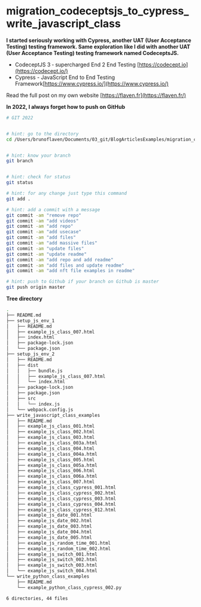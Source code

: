 # migration_codeceptsjs_to_cypress_write_javascript_class


**I started seriously working with Cypress, another UAT (User Acceptance Testing) testing framework. Same exploration like I did with another UAT (User Acceptance Testing) testing framework named CodeceptsJS.**

- CodeceptJS 3 ‐ supercharged End 2 End Testing [https://codecept.io](https://codecept.io/) 
- Cypress - JavaScript End to End Testing Framework[https://www.cypress.io/](https://www.cypress.io/)

Read the full post on my own website [https://flaven.fr](https://flaven.fr/)

**In 2022, I always forget how to push on GitHub**

```bash
# GIT 2022


# hint: go to the directory
cd /Users/brunoflaven/Documents/03_git/BlogArticlesExamples/migration_codeceptsjs_to_cypress_write_javascript_class


# hint: know your branch
git branch


# hint: check for status
git status

# hint: for any change just type this command
git add .

# hint: add a commit with a message
git commit -am "remove repo"
git commit -am "add videos"
git commit -am "add repo"
git commit -am "add usecase"
git commit -am "add files"
git commit -am "add massive files"
git commit -am "update files"
git commit -am "update readme"
git commit -am "add repo and add readme"
git commit -am "add files and update readme"
git commit -am "add nft file examples in readme"

# hint: push to Github if your branch on Github is master
git push origin master

```
**Tree directory**

```bash
.
├── README.md
├── setup_js_env_1
│   ├── README.md
│   ├── example_js_class_007.html
│   ├── index.html
│   ├── package-lock.json
│   └── package.json
├── setup_js_env_2
│   ├── README.md
│   ├── dist
│   │   ├── bundle.js
│   │   ├── example_js_class_007.html
│   │   └── index.html
│   ├── package-lock.json
│   ├── package.json
│   ├── src
│   │   └── index.js
│   └── webpack.config.js
├── write_javascript_class_examples
│   ├── README.md
│   ├── example_js_class_001.html
│   ├── example_js_class_002.html
│   ├── example_js_class_003.html
│   ├── example_js_class_003a.html
│   ├── example_js_class_004.html
│   ├── example_js_class_004a.html
│   ├── example_js_class_005.html
│   ├── example_js_class_005a.html
│   ├── example_js_class_006.html
│   ├── example_js_class_006a.html
│   ├── example_js_class_007.html
│   ├── example_js_class_cypress_001.html
│   ├── example_js_class_cypress_002.html
│   ├── example_js_class_cypress_003.html
│   ├── example_js_class_cypress_004.html
│   ├── example_js_class_cypress_012.html
│   ├── example_js_date_001.html
│   ├── example_js_date_002.html
│   ├── example_js_date_003.html
│   ├── example_js_date_004.html
│   ├── example_js_date_005.html
│   ├── example_js_random_time_001.html
│   ├── example_js_random_time_002.html
│   ├── example_js_switch_001.html
│   ├── example_js_switch_002.html
│   ├── example_js_switch_003.html
│   └── example_js_switch_004.html
└── write_python_class_examples
    ├── README.md
    └── example_python_class_cypress_002.py

6 directories, 44 files
```

